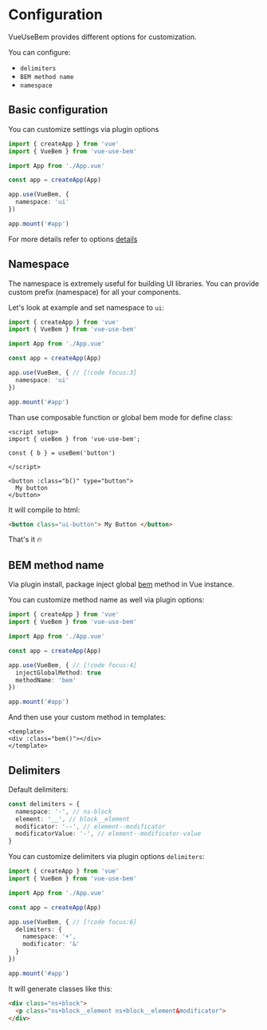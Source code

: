 # Configuration

VueUseBem provides different options for customization. 

You can configure:
- `delimiters`
- `BEM method name`
- `namespace`

## Basic configuration

You can customize settings via plugin options

```ts [main.ts]
import { createApp } from 'vue'
import { VueBem } from 'vue-use-bem'

import App from './App.vue'

const app = createApp(App)

app.use(VueBem, {
  namespace: 'ui'
})

app.mount('#app')

```

For more details refer to options [details](./api.md#options)

## Namespace

The namespace is extremely useful for building UI libraries. You can provide custom prefix (namespace) for all your components.

Let's look at example and set namespace to `ui`:

```ts [main.ts]
import { createApp } from 'vue'
import { VueBem } from 'vue-use-bem'

import App from './App.vue'

const app = createApp(App)

app.use(VueBem, { // [!code focus:3]
  namespace: 'ui'
})

app.mount('#app')

```

Than use composable function or global bem mode for define class:

```vue
<script setup>
import { useBem } from 'vue-use-bem';

const { b } = useBem('button')

</script>

<button :class="b()" type="button">
  My button
</button>
```

It will compile to html:

```html
<button class="ui-button"> My Button </button>
```

That's it :fire:

## BEM method name

Via plugin install, package inject global [bem](./api.md#bem) method in Vue instance. 

You can customize method name as well via plugin options:

```ts [main.ts]
import { createApp } from 'vue'
import { VueBem } from 'vue-use-bem'

import App from './App.vue'

const app = createApp(App)

app.use(VueBem, { // [!code focus:4]
  injectGlobalMethod: true
  methodName: 'bem'
})

app.mount('#app')

```

And then use your custom method in templates:

```vue
<template>
<div :class="bem()"></div>
</template>
```

## Delimiters

Default delimiters: 

```ts
const delimiters = {
  namespace: '-', // ns-block
  element: '__', // block__element
  modificator: '--', // element--modificator
  modificatorValue: '-', // element--modificator-value
}
```
You can customize delimiters via plugin options `delimiters`:

```ts [main.ts]
import { createApp } from 'vue'
import { VueBem } from 'vue-use-bem'

import App from './App.vue'

const app = createApp(App)

app.use(VueBem, { // [!code focus:6]
  delimiters: {
    namespace: '+',
    modificator: '&'
  }
})

app.mount('#app')

```

It will generate classes like this:
```html
<div class="ns+block">
  <p class="ns+block__element ns+block__element&modificator">
</div>
```


